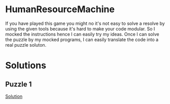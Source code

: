 # HumanResourceMachine

If you have played this game you might no it's not easy to solve a resolve by using the given tools because it's hard to make your code modular. So I mocked the instructions hence I can easily try my ideas. Once I can solve the puzzle by my mocked programs, I can easily translate the code into a real puzzle soluton.

# Solutions

## Puzzle 1

[Solution](./puzzles/puzzle1/README.md)
